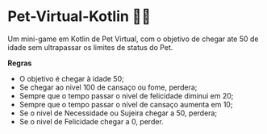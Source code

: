 # Pet-Virtual-Kotlin 🐶🐱

Um mini-game em Kotlin de Pet Virtual, com o objetivo de chegar ate 50 de idade sem ultrapassar os limites de status do Pet.

**Regras**

- O objetivo é chegar à idade 50;
- Se chegar ao nivel 100 de cansaço ou fome, perdera;
- Sempre que o tempo passar o nivel de felicidade diminui em 20;
- Sempre que o tempo passar o nível de cansaço aumenta em 10;
- Se o nivel de Necessidade ou Sujeira chegar a 50, perdera;
- Se o nivel de Felicidade chegar a 0, perder.

